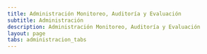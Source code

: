 ```yaml
---
title: Administración Monitoreo, Auditoría y Evaluación
subtitle: Administración
description: Administración Monitoreo, Auditoría y Evaluación
layout: page
tabs: administracion_tabs
---
```

